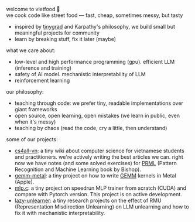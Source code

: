welcome to vietfood 🍜  
we cook code like street food — fast, cheap, sometimes messy, but tasty  

- inspired by [tinygrad](https://github.com/tinygrad/tinygrad) and Karpathy's philosophy, we build small but meaningful projects for community  
- learn by breaking stuff, fix it later (maybe)

what we care about:  
- low-level and high performance programming (gpu). efficient LLM (inference and training)
- safety of AI model. mechanistic interpretability of LLM
- reinforcement learning

our philosophy:
- teaching through code: we prefer tiny, readable implementations over giant frameworks
- open source, open learning, open mistakes (we learn in public, even when it's messy)
- teaching by chaos (read the code, cry a little, then understand)

some of our projects:
- [cs4all-vn](https://github.com/vietfood/cs4all-vn): a tiny wiki about computer science for vietnamese students and practitioners. we're actively writing the best articles we can. right now we have notes (and some solved exercises) for [PRML](https://www.microsoft.com/en-us/research/wp-content/uploads/2006/01/Bishop-Pattern-Recognition-and-Machine-Learning-2006.pdf) (Pattern Recognition and Machine Learning book by Bishop).  
- [gemm-metal](https://github.com/vietfood/gemm_metal): a tiny project on how to write [GEMM](https://en.wikipedia.org/wiki/Basic_Linear_Algebra_Subprograms#Level_3) kernels in Metal (Apple).
- [mlp.c](https://github.com/vietfood/gemm_metal): a tiny project on speedrun MLP trainer from scratch (CUDA) and compare with Pytorch version. This project is on active development.
- [lazy-unlearner](https://github.com/vietfood/lazy-unlearner): a tiny research projects on the effect of RMU (Representation Misdirection Unlearning) on LLM unlearning and how to fix it with mechanistic interpretability.
